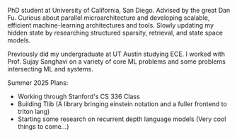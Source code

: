 PhD student at University of California, San Diego. Advised by the great Dan Fu. Curious about parallel microarchitecture and developing scalable, efficient machine-learning architectures and tools. Slowly updating my hidden state by researching structured sparsity, retrieval, and state space models.

Previously did my undergraduate at UT Austin studying ECE. I worked with Prof. Sujay Sanghavi on a variety of core ML problems and some problems intersecting ML and systems.

Summer 2025 Plans:
 - Working through Stanford's CS 336 Class
 - Building Tlib (A library bringing einstein notation and a fuller frontend to triton lang)
 - Starting some research on recurrent depth language models (Very cool things to come...)
<!--
**Hprairie/Hprairie** is a ✨ _special_ ✨ repository because its `README.md` (this file) appears on your GitHub profile.

Here are some ideas to get you started:

- 🔭 I’m currently working on ...
- 🌱 I’m currently learning ...
- 👯 I’m looking to collaborate on ...
- 🤔 I’m looking for help with ...
- 💬 Ask me about ...
- 📫 How to reach me: ...
- 😄 Pronouns: ...
- ⚡ Fun fact: ...
-->

